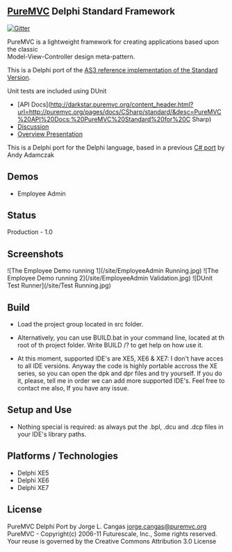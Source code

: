 
## [PureMVC](http://puremvc.org/) Delphi Standard Framework

[![Gitter](https://badges.gitter.im/Join%20Chat.svg)](https://gitter.im/jcangas/puremvc-delphi-standard-framework?utm_source=badge&utm_medium=badge&utm_campaign=pr-badge&utm_content=badge)

PureMVC is a lightweight framework for creating applications based upon the classic  
Model-View-Controller design meta-pattern.

This is a Delphi port of the [AS3 reference implementation of the Standard Version](https://github.com/PureMVC/puremvc-as3-standard-framework/wiki).

Unit tests are included using DUnit

* [API Docs](http://darkstar.puremvc.org/content_header.html?url=http://puremvc.org/pages/docs/CSharp/standard/&desc=PureMVC%20API%20Docs:%20PureMVC%20Standard%20for%20C Sharp)
* [Discussion](http://forums.puremvc.org/index.php?board=72.0)
* [Overview Presentation](http://puremvc.tv/#P100)

This is a Delphi port for the Delphi language, based in a
previous [C# port](http://trac.puremvc.org/PureMVC_CSharp) by Andy Adamczak

## Demos

* Employee Admin

## Status

Production - 1.0

## Screenshots

![The Employee Demo running 1](/site/EmployeeAdmin Running.jpg)
![The Employee Demo running 2](/site/EmployeeAdmin Validation.jpg)
![DUnit Test Runner](/site/Test Running.jpg)

## Build

* Load the project group located in src folder.
* Alternatively, you can use BUILD.bat in your command line, located at th root of th project folder. Write BUILD /? to get help on how use it.

* At this moment, supported IDE's are XE5, XE6 & XE7: I don't have acces to all IDE versións.
  Anyway the code is highly portable accross the XE series, so you can open the dpk and dpr files and try yourself.
  If you do it, please, tell me in order we can add more supported IDE's. Feel free to contact me also, If you have any issue.

## Setup and Use

* Nothing special is required: as always put the .bpl, .dcu and .dcp files in your IDE's library paths.

## Platforms / Technologies

* Delphi XE5
* Delphi XE6
* Delphi XE7

## License

 PureMVC Delphi Port by Jorge L. Cangas <jorge.cangas@puremvc.org>
 PureMVC - Copyright(c) 2006-11 Futurescale, Inc., Some rights reserved.
 Your reuse is governed by the Creative Commons Attribution 3.0 License
